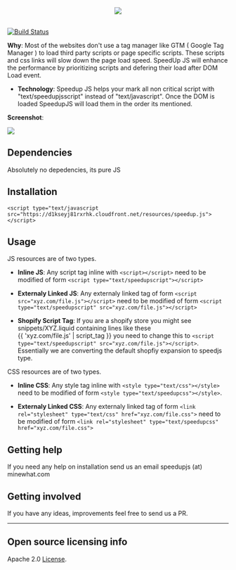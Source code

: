 

<div align="center">
    <img src="https://raw.githubusercontent.com/minewhat/speedupjs/master/logo.png">
</div>
<br />

[![Build Status](https://travis-ci.org/minewhat/speedupjs.svg?branch=master)](https://travis-ci.org/minewhat/speedupjs)
  
**Why**: Most of the websites don't use a tag manager like GTM ( Google Tag Manager ) to load third party scripts or page specific scripts. These scripts and css links will slow down the page load speed. SpeedUp JS will enhance the performance by prioritizing scripts and defering their load after DOM Load event.

  - **Technology**: Speedup JS helps your mark all non critical script with "text/speedupjsscript" instead of "text/javascript". Once the DOM is loaded SpeedupJS will load them in the order its mentioned.


**Screenshot**: 

![](https://raw.githubusercontent.com/minewhat/speedupjs/master/screenshot.png)


## Dependencies

Absolutely no depedencies, its pure JS

## Installation
```
<script type="text/javascript src="https://d1kseyj81rxrhk.cloudfront.net/resources/speedup.js"></script>  
```


## Usage

JS resources are of two types.
- **Inline JS**:
Any script tag inline with `<script></script>` need to be modified of form `<script type="text/speedupscript"></script>`


- **Externaly Linked JS**: Any externaly linked tag of form `<script src="xyz.com/file.js"></script>` need to be modified of form `<script type="text/speedupscript" src="xyz.com/file.js"></script>`

- **Shopify Script Tag**:  If you are a shopify store you might see snippets/XYZ.liquid containing lines like these  
{{ 'xyz.com/file.js' | script_tag }}  you need to change this to `<script type="text/speedupscript" src="xyz.com/file.js"></script>`. Essentially we are converting the default shopfiy expansion to speedjs type.

CSS resources are of two types.
- **Inline CSS**:
Any style tag inline with `<style type="text/css"></style>` need to be modified of form `<style type="text/speedupcss"></style>`.

- **Externaly Linked CSS**: Any externaly linked tag of form `<link rel="stylesheet" type="text/css" href="xyz.com/file.css">` need to be modified of form `<link rel="stylesheet" type="text/speedupcss" href="xyz.com/file.css">`

## Getting help

If you need any help on installation send us an email speedupjs (at) minewhat.com


## Getting involved

If you have any ideas, improvements feel free to send us a PR. 

----

## Open source licensing info
Apache 2.0 [License](LICENSE).

